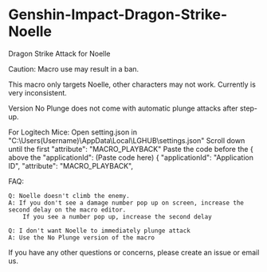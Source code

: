 # Genshin-Impact-Dragon-Strike-Noelle
Dragon Strike Attack for Noelle

Caution: Macro use may result in a ban.

This macro only targets Noelle, other characters may not work. Currently is very inconsistent.

Version No Plunge does not come with automatic plunge attacks after step-up.


For Logitech Mice: Open setting.json in "C:\Users(Username)\AppData\Local\LGHUB\settings.json" Scroll down until the first "attribute": "MACRO_PLAYBACK" Paste the code before the { above the "applicationId": (Paste code here) { "applicationId": "Application ID", "attribute": "MACRO_PLAYBACK",



FAQ:

    Q: Noelle doesn't climb the enemy.
    A: If you don't see a damage number pop up on screen, increase the second delay on the macro editor. 
        If you see a number pop up, increase the second delay
  
    Q: I don't want Noelle to immediately plunge attack
    A: Use the No Plunge version of the macro
  
If you have any other questions or concerns, please create an issue or email us.
